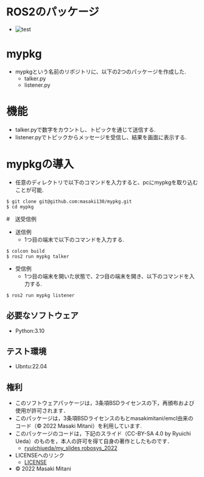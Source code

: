 # ROS2のパッケージ
* ![test](https://github.com/masaki130/mypkg/actions/workflows/test.yml/badge.svg)

# mypkg
* mypkgという名前のリポジトリに、以下の2つのパッケージを作成した.
  * talker.py
  * listener.py

# 機能
* talker.pyで数字をカウントし、トピックを通じて送信する.
* listener.pyでトピックからメッセージを受信し、結果を画面に表示する.

# mypkgの導入
* 任意のディレクトリで以下のコマンドを入力すると、pcにmypkgを取り込むことが可能.
```
$ git clone git@github.com:masaki130/mypkg.git
$ cd mypkg 
```
#　送受信例
* 送信例
  * 1つ目の端末で以下のコマンドを入力する.
```
$ colcon build
$ ros2 run mypkg talker
```

* 受信例
  * 1つ目の端末を開いた状態で、2つ目の端末を開き、以下のコマンドを入力する.
```
$ ros2 run mypkg listener
```

## 必要なソフトウェア
* Python:3.10

## テスト環境
* Ubntu:22.04

## 権利
* このソフトウェアパッケージは，3条項BSDライセンスの下，再頒布および使用が許可されます．
* このパッケージは，3条項BSDライセンスのもとmasakimitani/emcl由来のコード（© 2022 Masaki Mitani）を利用しています.
* このパッケージのコードは，下記のスライド（CC-BY-SA 4.0 by Ryuichi Ueda）のものを，本人の許可を得て自身の著作としたものです．
    * [ryuichiueda/my_slides robosys_2022](https://github.com/ryuichiueda/my_slides/tree/master/robosys_2022)
* LICENSEへのリンク
    * [LICENSE](https://github.com/masaki130/ros2_2022/blob/main/LICENSE)
* © 2022 Masaki Mitani
